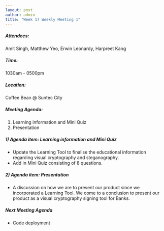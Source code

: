 ```yaml
---
layout: post
author: admin
title: "Week 17 Weekly Meeting 1"
---
```


##### Attendees:
Amit Singh, Matthew Yeo, Erwin Leonardy, Harpreet Kang

##### Time:
1030am - 0500pm

##### Location: 
Coffee Bean @ Suntec City

##### Meeting Agenda:
1. Learning information and Mini Quiz
2. Presentation


##### 1) Agenda item: Learning information and Mini Quiz
- Update the Learning Tool to finalise the educational information regarding visual cryptography and steganography.
- Add in Mini Quiz consisting of 8 questions.

##### 2) Agenda item: Presentation
- A discussion on how we are to present our product since we incorporated a Learning Tool. We come to a conclusion to present our product as a visual cryptography signing tool for Banks.


##### Next Meeting Agenda
- Code deployment
